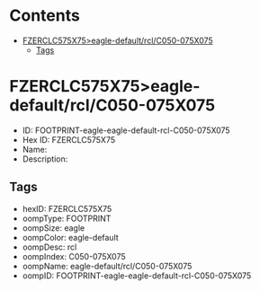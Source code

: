 



Contents
========

* [FZERCLC575X75>eagle-default/rcl/C050-075X075](#fzerclc575x75eagle-defaultrclc050-075x075)
	* [Tags](#tags)

# FZERCLC575X75>eagle-default/rcl/C050-075X075

- ID: FOOTPRINT-eagle-eagle-default-rcl-C050-075X075
- Hex ID: FZERCLC575X75
- Name: 
- Description: 

## Tags

- hexID: FZERCLC575X75
- oompType: FOOTPRINT
- oompSize: eagle
- oompColor: eagle-default
- oompDesc: rcl
- oompIndex: C050-075X075
- oompName: eagle-default/rcl/C050-075X075
- oompID: FOOTPRINT-eagle-eagle-default-rcl-C050-075X075
